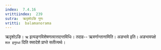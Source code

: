 ```yaml
---
index:  7.4.16
vrittiindex:  239
sutra:  ऋदृशोऽङि गुणः
vritti:  balamanorama 
---
```


ऋदृशोऽङि। `ऋ` इत्यङ्गविशेषणत्वात्तदन्तविधिः। तदाह-- ऋवर्णान्तानामिति। अङभावे इति। अङभावपक्षे `शल इगुपधा` दिति क्सादेशे प्राप्ते सतीत्यर्थः। 


